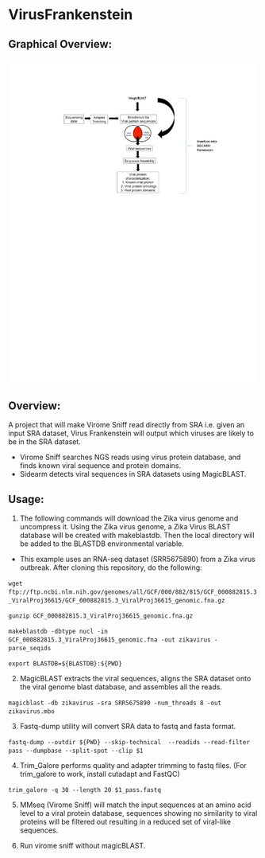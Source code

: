 
# VirusFrankenstein

## Graphical Overview:

![Schematic](VirusFrankenstein_Workflow.png)

## Overview:

A project that will make Virome Sniff read directly from SRA i.e. given an input SRA dataset, Virus Frankenstein will output which viruses are likely to be in the SRA dataset. 
* Virome Sniff searches NGS reads using virus protein database, and finds known viral sequence and protein domains. 
* Sidearm detects viral sequences in SRA datasets using MagicBLAST.

## Usage:

1. The following commands will download the Zika virus genome and uncompress it. Using the Zika virus genome, a Zika Virus BLAST database will be created with makeblastdb. Then the local directory will be added to the BLASTDB environmental variable.

* This example uses an RNA-seq dataset (SRR5675890) from a Zika virus outbreak. After cloning this repository, do the following:

```wget ftp://ftp.ncbi.nlm.nih.gov/genomes/all/GCF/000/882/815/GCF_000882815.3_ViralProj36615/GCF_000882815.3_ViralProj36615_genomic.fna.gz```

```gunzip GCF_000882815.3_ViralProj36615_genomic.fna.gz```

```makeblastdb -dbtype nucl -in GCF_000882815.3_ViralProj36615_genomic.fna -out zikavirus -parse_seqids```

```export BLASTDB=${BLASTDB}:${PWD}```

2. MagicBLAST extracts the viral sequences, aligns the SRA dataset onto the viral genome blast database, and assembles all the reads.

```magicblast -db zikavirus -sra SRR5675890 -num_threads 8 -out zikavirus.mbo```

3. Fastq-dump utility will convert SRA data to fastq and fasta format.

```fastq-dump --outdir ${PWD} --skip-technical  --readids --read-filter pass --dumpbase --split-spot --clip $1```

4. Trim_Galore performs quality and adapter trimming to fastq files. (For trim_galore to work, install cutadapt and FastQC)

```trim_galore -q 30 --length 20 $1_pass.fastq```

5. MMseq (Virome Sniff) will match the input sequences at an amino acid level to a viral protein database, sequences showing no similarity to viral proteins will be filtered out resulting in a reduced set of viral-like sequences.

6. Run virome sniff without magicBLAST.















